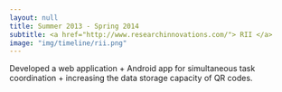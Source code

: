 ```yaml
---
layout: null
title: Summer 2013 - Spring 2014
subtitle: <a href="http://www.researchinnovations.com/"> RII </a>
image: "img/timeline/rii.png"
---
```

Developed a web application + Android app for simultaneous task coordination + increasing the data storage capacity of QR codes.